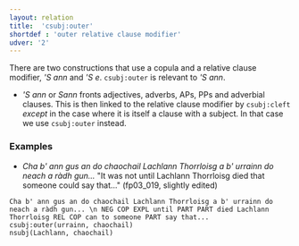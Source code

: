 ```yaml
---
layout: relation
title:  'csubj:outer'
shortdef : 'outer relative clause modifier'
udver: '2'
---
```


There are two constructions that use a copula and a relative clause modifier, _'S ann_ and _'S e_.
`csubj:outer` is relevant to _'S ann_.

* _'S ann_ or _Sann_ fronts adjectives, adverbs, APs, PPs and adverbial clauses.
This is then linked to the relative clause modifier by `csubj:cleft` _except_ in the case where it is itself a clause with a subject.
In that case we use `csubj:outer` instead.

### Examples

* _Cha b' ann gus an do chaochail Lachlann Thorrloisg a b' urrainn do neach a ràdh gun..._ "It was not until Lachlann Thorrloisg died that someone could say that..." (fp03\_019, slightly edited)

~~~ sdparse
Cha b' ann gus an do chaochail Lachlann Thorrloisg a b' urrainn do neach a ràdh gun... \n NEG COP EXPL until PART PART died Lachlann Thorrloisg REL COP can to someone PART say that...
csubj:outer(urrainn, chaochail)
nsubj(Lachlann, chaochail)
~~~
